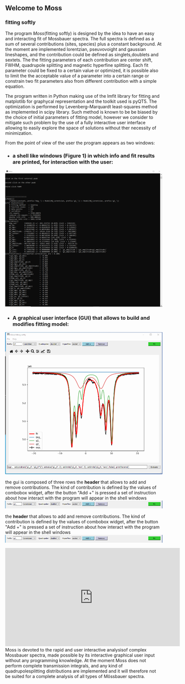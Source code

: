 ## Welcome to Moss
### fitting softly

The program *Moss*(fitting softly) is designed by the idea to have an easy and interacting fit of Mossbauer spectra.
The full spectra is defined as a sum of several contributions (sites, species) plus a constant background. 
At the moment are implemented lorentzian, pseuvovoight and gaussian lineshapes, and the contribution could be defined as singlets,doublets and sextets.
The the fitting parameters of each contribution are center shift, FWHM, quadrupole splitting and magnetic hyperfine splitting.
Each fit parameter could be fixed to a certain value or optimized, it is possible also to limit the the acceptable value of a parameter into a certain range or constrain two fit parameters also from different contribution with a simple equation. 

The program written in Python making use of the lmfit library for fitting and matplotlib for graphycal representation and the toolkit used is pyQT5.
The optimization is performed by Levenberg–Marquardt least-squares method as implemented in scipy library. Such method is known to be be biased by the choice of initial parameters of fitting model, however we consider to mitigate such problem by the use of a fully interactive user interface allowing to easily explore the space of solutions without ther necessity of minimization.

From the point of view of the user the program appears as two windows:
* ### a shell like windows (Figure 1) in which info and fit results are printed, for interaction with the user:
![figure1](./shell.png)



* ### A  graphical user interface (GUI) that allows to build and modifies fitting model:
![figure2](./gui.png)


the gui is composed of three rows
the **header** that allows to add and remove contributions. The kind of contribution is defined by the values of combobox widget, after the button  "Add +" is pressed a set of instruction about how interact with the program will appear in the shell windows
![](./gui_1.png)

the **header** that allows to add and remove contributions. The kind of contribution is defined by the values of combobox widget, after the button  "Add +" is pressed a set of instruction about how interact with the program will appear in the shell windows
![](./gui_1.png)

<iframe width="560" height="315" src="https://www.youtube.com/embed/dQw4w9WgXcQ" frameborder="0" allow="autoplay; encrypted-media" allowfullscreen></iframe>
Moss is devoted to the rapid and user interactive analysisof complex Mossbauer spectra, made possible by its interactive graphical user input without any programming knowledge.
At the moment Moss does not perform complete transmission integrals, and any kind of quadrupolesplitting distributions are implemented and it will therefore not be suited for a complete analysis of all types of Mössbauer spectra.





```markdown

```

